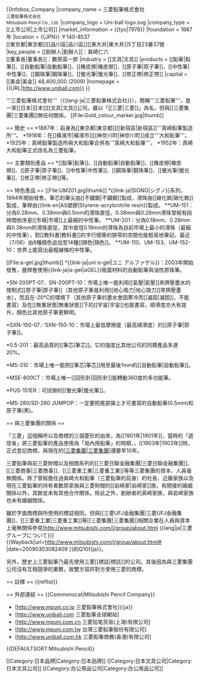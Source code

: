 {{Infobox_Company
|company_name       = 三菱鉛筆株式會社<br /><small><span lang="ja">三菱鉛筆株式会社</span><br /><span lang="en">Mitsubishi Pencil Co., Ltd.</span></small>
|company_logo       = Uni-ball logo.svg
|company_type       = [[上市公司|上市公司]]
|market_information = {{tyo|7976}}
|foundation         = 1887年
|location           = {{JPN}} 〒140-8537<br>[[東京都|東京都]][[品川區|品川區]][[東大井|東大井]]5丁目23番37號
|key_people         = [[創辦人|創辦人]]：眞崎仁六<br/>[[董事長|董事長]]：數原英一郎
|industry           = [[文具|文具]]
|products           = [[鉛筆|鉛筆]]、[[自動鉛筆|自動鉛筆]]、[[橡皮擦|橡皮擦]]、[[原子筆|原子筆]]、[[中性筆|中性筆]]、[[鋼珠筆|鋼珠筆]]、[[螢光筆|螢光筆]]、[[修正帶|修正帶]]
|capital            = [[美金|美金]] 48,400,000 (2009)
|homepage           = {{URL|http://www.uniball.com}}
}}

'''三菱鉛筆株式會社'''（{{lang-ja|三菱鉛筆株式会社}}），簡稱'''三菱鉛筆'''，是一家[[日本|日本]][[文具|文具]]公司。雖以「[[三菱|三菱]]」為名，但與[[三菱集團|三菱集團]]無任何關係。
[[File:Gold_colour_marker.jpg|thumb]]

== 簡史 ==
*1887年：前身為[[東京都|東京都]][[新宿區|新宿區]]'''真崎鉛筆製造所'''。
*1918年：在[[橫濱市|橫濱市]][[神奈川町|神奈川町]]成立'''大和鉛筆'''。
*1925年：真崎鉛筆製造所與大和鉛筆合併為'''真崎大和鉛筆'''。
*1952年：真崎大和鉛筆正式改名為三菱鉛筆。

== 主要類別產品 ==
*[[鉛筆|鉛筆]]、[[自動鉛筆|自動鉛筆]]、[[橡皮擦|橡皮擦]]、[[原子筆|原子筆]]、[[中性筆|中性筆]]、[[鋼珠筆|鋼珠筆]]、[[螢光筆|螢光筆]]、[[修正帶|修正帶]]等。

== 特色產品 ==
[[File:UM201.jpg|thumb]]
*{{link-ja|SIGNO|シグノ}}系列，1994年開始發售，筆芯的筆尖由[[不鏽鋼|不鏽鋼]]製成，滑珠由[[碳化鎢|碳化鎢]]製成，筆桿由{{link-en|AS塑膠|Styrene-acrylonitrile resin}}製成。
**UM-151：分為0.28mm、0.38mm與0.5mm的滑珠直徑，0.38mm與0.28mm滑珠曾經有段時間依序是[[市場|市場]]上最細的中性筆。
**UM-201：分為0.18mm、0.28mm與0.38mm的滑珠直徑，其中直徑0.18mm的滑珠為目前市場上最小的滑珠（最細的中性筆），對[[教科書|教科書]]的字行間等的狹窄的空間也能輕易地筆記。最近（7/06）由8種顏色追加至14種[[顏色|顏色]]。
**UM-110、UM-153、UM-152-10：世界上能寫出最粗線條的中性筆。

[[File:a-gel.jpg|thumb]]
*{{link-ja|uni α-gel|ユニ アルファゲル}}：2003年開始發售，握桿套使用{{link-ja|α-gel|αGEL}}吸震材料的自動鉛筆與油性原珠筆。

*SN-200PT-07、SN-200PT-10：市場上唯一能利用[[氣壓|氣壓]]來擠壓墨水的按制式[[原子筆|原子筆]]（其他原子筆是利用[[地心吸力|地心吸力]]來擠壓墨水），而且在-20℃的環境下（其他原子筆的墨水會因寒冷而[[凝固|凝固]]，不能書寫）及在[[無重狀態|無重狀態]]下的[[宇宙|宇宙]]也能書寫，順滑度亦大有提升，顏色比其他原子筆更鮮明。

*SXN-150-07／SXN-150-10：市場上最低摩擦度（最高順滑度）的[[原子筆|原子筆]]。

*0.5-201：最高品質的[[筆芯|筆芯]]。它的強度比其他公司的同類產品多達20%。

*M5-310：市場上唯一能把[[筆芯|筆芯]]用至最後1mm的[[自動鉛筆|自動鉛筆]]。

*MSE-800CT：市場上唯一[[回形針|回形針]]能轉動360度的多功能筆。

*PUS-151ER：可拭擦的[[螢光筆|螢光筆]]。

*M5-280/SD-280 JUMPOP：一定要把尾部彈上才可書寫的自動鉛筆(0.5mm)和原子筆(黑)。

== 與三菱集團的關係 ==

「三菱」這個稱呼以及商標的三個菱形的由來，為[[1901年|1901年]]，當時的「遞信省」將三菱鉛筆的產品使用為「局內用鉛筆」的時期，，[[1903年|1903年]]時，正式登記商標。與現在的[[三菱集團|三菱集團]](當時為[[三菱財閥|三菱財閥]])還要早10年。

三菱鉛筆與前三菱財閥以及相關系列的[[三菱日聯金融集團|三菱日聯金融集團]]、[[三菱商事|三菱商事]]、[[三菱重工業|三菱重工業]]等等三菱集團的資本、人員毫無關係。除了曾經擔任過眞崎大和鉛筆（三菱鉛筆的前身）的社長、近藤家族以及現在三菱鉛筆的持有者数原家族與三菱財閥的[[岩崎家|岩崎家]]族，有間接的婚姻關係以外，其餘並未有其他合作關係。除此之外，創辦者的真崎家族，與岩崎家族也未有婚姻關係。

雖於字面商標與所使用的標誌相同，但與[[三菱UFJ金融集團|三菱UFJ金融集團]]、[[三菱重工業|三菱重工業]]等[[三菱集團|三菱集團]]相關企業在人員與資本上毫無關係<ref>參見[http://www.mitsubishi.com/j/group/about.html {{lang|ja|三菱グループについて}}] {{Wayback|url=http://www.mitsubishi.com/j/group/about.html# |date=20090303082409 }}的Q10{{ja}}</ref>。

另外，歷史上三菱鉛筆乃最先使用三菱[[標誌|標誌]]的公司。其後因為與三菱集團公司沒有互相競爭的業務，故雙方容許對方使用三菱的商標。

== 註釋 ==
{{reflist}}

== 外部連結 ==
{{Commonscat|Mitsubishi Pencil Company}}
* [http://www.mpuni.co.jp 三菱鉛筆株式會社]{{ja}}
* [http://www.uniball.com 三菱鉛筆全球網站]
* [http://www.mpuni.com.cn 三菱铅笔贸易(上海)有限公司]
* [http://www.mpuni.com.tw 台灣三菱鉛筆股份有限公司]
* [http://www.uniball.com.hk 三菱鉛筆商務(香港)有限公司]

{{DEFAULTSORT:Mitsubishi Pencil}}
<!-- 請不要加入三菱集團的分類 -->

[[Category:日本品牌|Category:日本品牌]]
[[Category:日本文具公司|Category:日本文具公司]]
[[Category:办公用品公司|Category:办公用品公司]]